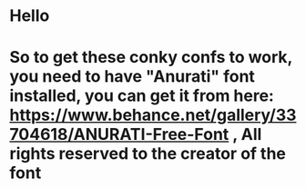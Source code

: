 # Hello
# So to get these conky confs to work, you need to have "Anurati" font installed, you can get it from here: https://www.behance.net/gallery/33704618/ANURATI-Free-Font , All rights reserved to the creator of the font

